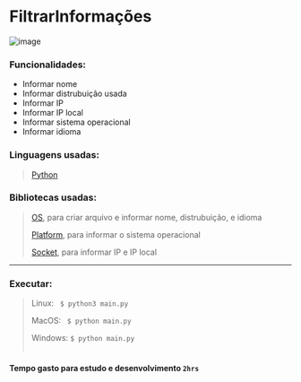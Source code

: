 # FiltrarInformações

![image](https://user-images.githubusercontent.com/91209474/199281061-ccc0c58e-3ba8-4b05-9e1c-38e0f89ecfe4.png)

### Funcionalidades:
- Informar nome
- Informar distrubuição usada
- Informar IP
- Informar IP local
- Informar sistema operacional
- Informar idioma

### Linguagens usadas: 
> <a href="https://www.python.org/">Python</a>

### Bibliotecas usadas:
> <a href="https://docs.python.org/3/library/os.html">OS</a>, para criar arquivo e informar nome, distrubuição, e idioma 
>
> <a href="https://docs.python.org/3/library/platform.html">Platform</a>, para informar o sistema operacional
>
> <a href="https://docs.python.org/3/library/socket.html">Socket</a>, para informar IP e IP local

<hr></hr>

### Executar:

> Linux: <code> $ python3 main.py</code>
>
> MacOS: <code> $ python main.py</code>
>
> Windows: <code>$ python main.py</code>
<br></br>
#### Tempo gasto para estudo e desenvolvimento <code>2hrs</code>
